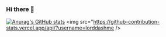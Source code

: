 ### Hi there 👋
[![Anurag's GitHub stats](https://github-readme-stats.vercel.app/api?username=terrorawm)](https://github.com/anuraghazra/github-readme-stats)
<img src="https://github-contribution-stats.vercel.app/api/?username=lorddashme />
<!--
**TerrorAWM/TerrorAWM** is a ✨ _special_ ✨ repository because its `README.md` (this file) appears on your GitHub profile.

Here are some ideas to get you started:

- 🔭 I’m currently working on ...
- 🌱 I’m currently learning ...
- 👯 I’m looking to collaborate on ...
- 🤔 I’m looking for help with ...
- 💬 Ask me about ...
- 📫 How to reach me: ...
- 😄 Pronouns: ...
- ⚡ Fun fact: ...
-->
